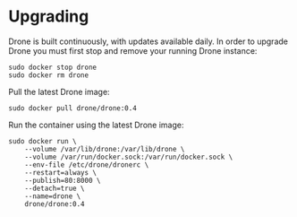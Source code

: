 # Upgrading

Drone is built continuously, with updates available daily. In order to upgrade Drone you must first stop and remove your running Drone instance:

```
sudo docker stop drone
sudo docker rm drone
```

Pull the latest Drone image:

```
sudo docker pull drone/drone:0.4
```

Run the container using the latest Drone image:

```
sudo docker run \
	--volume /var/lib/drone:/var/lib/drone \
	--volume /var/run/docker.sock:/var/run/docker.sock \
	--env-file /etc/drone/dronerc \
	--restart=always \
	--publish=80:8000 \
	--detach=true \
	--name=drone \
	drone/drone:0.4
```